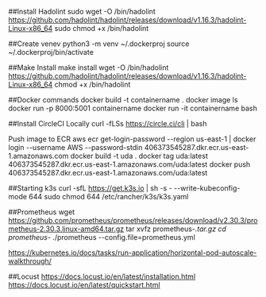 ##Install Hadolint
sudo wget -O /bin/hadolint https://github.com/hadolint/hadolint/releases/download/v1.16.3/hadolint-Linux-x86_64
sudo chmod +x /bin/hadolint

##Create venev
python3 -m venv ~/.dockerproj
source ~/.dockerproj/bin/activate


##Make Install
make install
wget -O /bin/hadolint https://github.com/hadolint/hadolint/releases/download/v1.16.3/hadolint-Linux-x86_64
chmod +x /bin/hadolint
                
##Docker commands
docker build -t containername .
docker image ls
docker run -p 8000:5001 containername
docker run -it containername bash

##Install CircleCI Locally
curl -fLSs https://circle.ci/cli | bash

Push image to ECR
aws ecr get-login-password --region us-east-1 | docker login --username AWS --password-stdin 406373545287.dkr.ecr.us-east-1.amazonaws.com
docker build -t uda .
docker tag uda:latest 406373545287.dkr.ecr.us-east-1.amazonaws.com/uda:latest
docker push 406373545287.dkr.ecr.us-east-1.amazonaws.com/uda:latest


##Starting k3s
curl -sfL https://get.k3s.io | sh -s - --write-kubeconfig-mode 644
sudo chmod 644 /etc/rancher/k3s/k3s.yaml

##Prometheus
wget https://github.com/prometheus/prometheus/releases/download/v2.30.3/prometheus-2.30.3.linux-amd64.tar.gz
tar xvfz prometheus-*.tar.gz
cd prometheus-*
./prometheus --config.file=prometheus.yml

https://kubernetes.io/docs/tasks/run-application/horizontal-pod-autoscale-walkthrough/

##Locust
https://docs.locust.io/en/latest/installation.html
https://docs.locust.io/en/latest/quickstart.html
